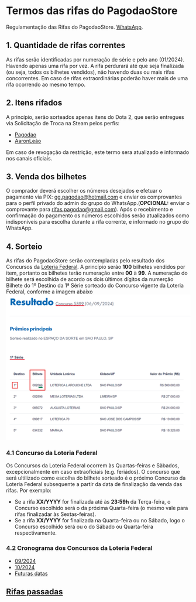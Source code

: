 # Termos das rifas do PagodaoStore
Regulamentação das Rifas do PagodaoStore. [WhatsApp](https://chat.whatsapp.com/EZC5WnXSRsg8iP2WoGPnYi).


## 1. Quantidade de rifas correntes
As rifas serão identificadas por numeração de série e pelo ano (01/2024). Havendo apenas uma rifa por vez. A rifa perdurará até que seja finalizada (ou seja, todos os bilhetes vendidos), não havendo duas ou mais rifas concorrentes. Em caso de rifas extraordinárias poderão haver mais de uma rifa ocorrendo ao mesmo tempo.

## 2. Itens rifados
A princípio, serão sorteados apenas itens do Dota 2, que serão entregues via Solicitação de Troca na Steam pelos perfis:
- [Pagodao](https://steamcommunity.com/id/pagodaostore/)
- [AaronLeão](https://steamcommunity.com/id/aaronleao/)

Em caso de revogação da restrição, este termo sera atualizado e informado nos canais oficiais.

## 3. Venda dos bilhetes
O comprador deverá escolher os números desejados e efetuar o pagamento via PIX: gg.pagodao@hotmail.com e enviar os comprovantes para o perfil privado do admin do grupo do WhatsApp.(**OPCIONAL:**  enviar o comprovante para rifas.pagodao@gmail.com). Após o recebimento e confirmação do pagamento os números escolhidos serão atualizados como indisponíveis para escolha durante a rifa corrente, e informado no grupo do WhatsApp.
 
## 4. Sorteio
As rifas do PagodaoStore serão contempladas pelo resultado dos Concursos da [Loteria Federal](https://loterias.caixa.gov.br/Paginas/Federal.aspx). A princípio serão **100** bilhetes vendidos por item, portanto os bilhetes terão numeração entre **00** à **99**.  A numeração do bilhete será escolhida de acordo os dois últimos dígitos da numerção Bilhete do 1º Destino da 1ª Série sorteado do Concurso vigente da Loteria Federal, conforme a imagem abaixo ![imagem1](img/rifas_identificacao_bilhete.png)

### 4.1 Concurso da Loteria Federal
Os Concursos da Loteria Federal ocorrem às Quartas-feiras e Sàbados, excepcionalmente em caso extraoficiais (e.g. feriádos). O concurso que será ultilizado como escolha do bilhete sorteado é o próximo Concurso da Loteria Federal subsequente a partir da data de finalização da venda das rifas.
Por exemplo: 
- Se a rifa **XX/YYYY** for finalizada até às **23:59h** da Terça-feira, o Concurso escolhido será o da próxima Quarta-feira (o mesmo vale para rifas finalizadar às Sextas-feiras).
- Se a rifa **XX/YYYY** for finalizada na Quarta-feira ou no Sábado, logo o Concurso escolhido será ou o do Sábado ou Quarta-feira respectivamente.

### 4.2 Cronograma dos Concursos da Loteria Federal
- [09/2024](https://www.caixa.gov.br/Downloads/caixa-loterias/Cronograma_09_setembro_2024.pdf)
- [10/2024](https://www.caixa.gov.br/Downloads/caixa-loterias/Cronograma_10_outubro_2024.pdf)
- [Futuras datas](https://loterias.caixa.gov.br/Paginas/Calendario-Sorteios.aspx)

## [Rifas passadas](sorteios.md)
